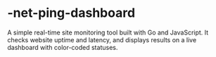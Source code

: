 # -net-ping-dashboard
A simple real-time site monitoring tool built with Go and JavaScript. It checks website uptime and latency, and displays results on a live dashboard with color-coded statuses.
